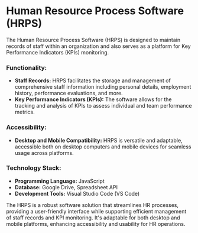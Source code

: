 # Human Resource Process Software (HRPS)

The Human Resource Process Software (HRPS) is designed to maintain records of staff within an organization and also serves as a platform for Key Performance Indicators (KPIs) monitoring.

### Functionality:
- **Staff Records:** HRPS facilitates the storage and management of comprehensive staff information including personal details, employment history, performance evaluations, and more.
- **Key Performance Indicators (KPIs):** The software allows for the tracking and analysis of KPIs to assess individual and team performance metrics.

### Accessibility:
- **Desktop and Mobile Compatibility:** HRPS is versatile and adaptable, accessible both on desktop computers and mobile devices for seamless usage across platforms.

### Technology Stack:
- **Programming Language:** JavaScript
- **Database:** Google Drive, Spreadsheet API
- **Development Tools:** Visual Studio Code (VS Code)

The HRPS is a robust software solution that streamlines HR processes, providing a user-friendly interface while supporting efficient management of staff records and KPI monitoring. It's adaptable for both desktop and mobile platforms, enhancing accessibility and usability for HR operations.
